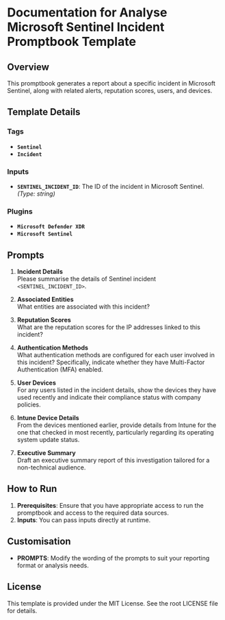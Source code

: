 # Documentation for Analyse Microsoft Sentinel Incident Promptbook Template

## Overview
This promptbook generates a report about a specific incident in Microsoft Sentinel, along with related alerts, reputation scores, users, and devices.

## Template Details

### Tags
- **`Sentinel`**
- **`Incident`**

### Inputs
- **`SENTINEL_INCIDENT_ID`**: The ID of the incident in Microsoft Sentinel. *(Type: string)*

### Plugins
- **`Microsoft Defender XDR`**
- **`Microsoft Sentinel`**

## Prompts

1. **Incident Details**  
   Please summarise the details of Sentinel incident `<SENTINEL_INCIDENT_ID>`.

2. **Associated Entities**  
   What entities are associated with this incident?

3. **Reputation Scores**  
   What are the reputation scores for the IP addresses linked to this incident?

4. **Authentication Methods**  
   What authentication methods are configured for each user involved in this incident? Specifically, indicate whether they have Multi-Factor Authentication (MFA) enabled.

5. **User Devices**  
   For any users listed in the incident details, show the devices they have used recently and indicate their compliance status with company policies.

6. **Intune Device Details**  
   From the devices mentioned earlier, provide details from Intune for the one that checked in most recently, particularly regarding its operating system update status.

7. **Executive Summary**  
   Draft an executive summary report of this investigation tailored for a non-technical audience.

## How to Run
1. **Prerequisites**: Ensure that you have appropriate access to run the promptbook and access to the required data sources.
2. **Inputs**: You can pass inputs directly at runtime.

## Customisation
- **PROMPTS**: Modify the wording of the prompts to suit your reporting format or analysis needs.

## License
This template is provided under the MIT License. See the root LICENSE file for details.
